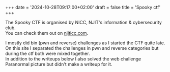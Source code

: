 +++
date = '2024-10-28T09:17:00+02:00'
draft = false 
title = 'Spooky ctf'
+++

The Spooky CTF is organised by NICC, NJIT's information & cybersecurity club.   
You can check them out on [njiticc.com](https://njiticc.com/).  

I mostly did bin (pwn and reverse) challenges as I started the CTF quite late.  
On this site I separated the challenges in pwn and reverse categories but during the ctf both were mixed together.  
In addition to the writeups below I also solved the web challenge Paranormal picture but didn't make a writeup for it.  

